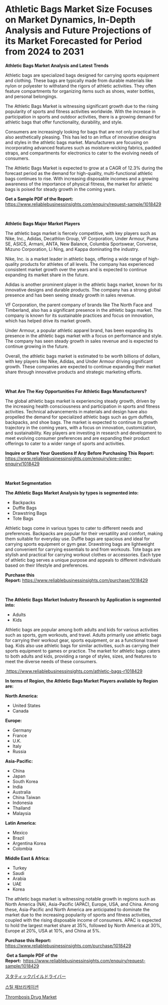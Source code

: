 <p><h1>Athletic Bags Market Size Focuses on Market Dynamics, In-Depth Analysis and Future Projections of its Market Forecasted for Period from 2024 to 2031</h1></p><p><strong>Athletic Bags Market Analysis and Latest Trends</strong></p>
<p><p>Athletic bags are specialized bags designed for carrying sports equipment and clothing. These bags are typically made from durable materials like nylon or polyester to withstand the rigors of athletic activities. They often feature compartments for organizing items such as shoes, water bottles, and personal belongings.</p><p>The Athletic Bags Market is witnessing significant growth due to the rising popularity of sports and fitness activities worldwide. With the increase in participation in sports and outdoor activities, there is a growing demand for athletic bags that offer functionality, durability, and style.</p><p>Consumers are increasingly looking for bags that are not only practical but also aesthetically pleasing. This has led to an influx of innovative designs and styles in the athletic bags market. Manufacturers are focusing on incorporating advanced features such as moisture-wicking fabrics, padded straps, and compartments for electronics to cater to the evolving needs of consumers.</p><p>The Athletic Bags Market is expected to grow at a CAGR of 12.3% during the forecast period as the demand for high-quality, multi-functional athletic bags continues to rise. With increasing disposable incomes and a growing awareness of the importance of physical fitness, the market for athletic bags is poised for steady growth in the coming years.</p></p>
<p><strong>Get a Sample PDF of the Report:&nbsp;</strong> <a href="https://www.reliablebusinessinsights.com/enquiry/request-sample/1018429">https://www.reliablebusinessinsights.com/enquiry/request-sample/1018429</a></p>
<p>&nbsp;</p>
<p><strong>Athletic Bags Major Market Players</strong></p>
<p><p>The athletic bags market is fiercely competitive, with key players such as Nike, Inc., Adidas, Decathlon Group, VF Corporation, Under Armour, Puma SE, ASICS, Armani, ANTA, New Balance, Columbia Sportswear, Converse, Mizuno Corporation, Li Ning, and Kappa dominating the industry.</p><p>Nike, Inc. is a market leader in athletic bags, offering a wide range of high-quality products for athletes of all levels. The company has experienced consistent market growth over the years and is expected to continue expanding its market share in the future.</p><p>Adidas is another prominent player in the athletic bags market, known for its innovative designs and durable products. The company has a strong global presence and has been seeing steady growth in sales revenue.</p><p>VF Corporation, the parent company of brands like The North Face and Timberland, also has a significant presence in the athletic bags market. The company is known for its sustainable practices and focus on innovation, which has helped drive its market growth.</p><p>Under Armour, a popular athletic apparel brand, has been expanding its presence in the athletic bags market with a focus on performance and style. The company has seen steady growth in sales revenue and is expected to continue growing in the future.</p><p>Overall, the athletic bags market is estimated to be worth billions of dollars, with key players like Nike, Adidas, and Under Armour driving significant growth. These companies are expected to continue expanding their market share through innovative products and strategic marketing efforts.</p></p>
<p>&nbsp;</p>
<p><strong>What Are The Key Opportunities For Athletic Bags Manufacturers?</strong></p>
<p><p>The global athletic bags market is experiencing steady growth, driven by the increasing health consciousness and participation in sports and fitness activities. Technical advancements in materials and design have also propelled the demand for specialized athletic bags such as gym duffels, backpacks, and shoe bags. The market is expected to continue its growth trajectory in the coming years, with a focus on innovation, customization, and sustainability. Key players are investing in research and development to meet evolving consumer preferences and are expanding their product offerings to cater to a wider range of sports and activities.</p></p>
<p><strong>Inquire or Share Your Questions If Any Before Purchasing This Report:</strong> <a href="https://www.reliablebusinessinsights.com/enquiry/pre-order-enquiry/1018429">https://www.reliablebusinessinsights.com/enquiry/pre-order-enquiry/1018429</a></p>
<p>&nbsp;</p>
<p><strong>Market Segmentation</strong></p>
<p><strong>The Athletic Bags Market Analysis by types is segmented into:</strong></p>
<p><ul><li>Backpacks</li><li>Duffle Bags</li><li>Drawstring Bags</li><li>Tote Bags</li></ul></p>
<p><p>Athletic bags come in various types to cater to different needs and preferences. Backpacks are popular for their versatility and comfort, making them suitable for everyday use. Duffle bags are spacious and ideal for carrying sports equipment or gym gear. Drawstring bags are lightweight and convenient for carrying essentials to and from workouts. Tote bags are stylish and practical for carrying workout clothes or accessories. Each type of athletic bag serves a unique purpose and appeals to different individuals based on their lifestyle and preferences.</p></p>
<p><strong>Purchase this Report:&nbsp;</strong><a href="https://www.reliablebusinessinsights.com/purchase/1018429">https://www.reliablebusinessinsights.com/purchase/1018429</a></p>
<p>&nbsp;</p>
<p><strong>The Athletic Bags Market Industry Research by Application is segmented into:</strong></p>
<p><ul><li>Adults</li><li>Kids</li></ul></p>
<p><p>Athletic bags are popular among both adults and kids for various activities such as sports, gym workouts, and travel. Adults primarily use athletic bags for carrying their workout gear, sports equipment, or as a functional travel bag. Kids also use athletic bags for similar activities, such as carrying their sports equipment to games or practice. The market for athletic bags caters to both adults and kids, providing a range of styles, sizes, and features to meet the diverse needs of these consumers.</p></p>
<p><a href="https://www.reliablebusinessinsights.com/athletic-bags-r1018429">&nbsp;https://www.reliablebusinessinsights.com/athletic-bags-r1018429</a></p>
<p><strong>In terms of Region, the Athletic Bags Market Players available by Region are:</strong></p>
<p>
    <p> <strong> North America: </strong>
        <ul>
            <li>United States</li>
            <li>Canada</li>
        </ul>
        </p> 
    <p> <strong> Europe: </strong>
        <ul>
            <li>Germany</li>
            <li>France</li>
            <li>U.K.</li>
            <li>Italy</li>
            <li>Russia</li>
        </ul>
        </p> 
    <p> <strong> Asia-Pacific: </strong>
        <ul>
            <li>China</li>
            <li>Japan</li>
            <li>South Korea</li>
            <li>India</li>
            <li>Australia</li>
            <li>China Taiwan</li>
            <li>Indonesia</li>
            <li>Thailand</li>
            <li>Malaysia</li>
        </ul>
        </p> 
    <p> <strong> Latin America: </strong>
        <ul>
            <li>Mexico</li>
            <li>Brazil</li>
            <li>Argentina Korea</li>
            <li>Colombia</li>
        </ul>
        </p> 
    <p> <strong> Middle East & Africa: </strong>
        <ul>
            <li>Turkey</li>
            <li>Saudi</li>
            <li>Arabia</li>
            <li>UAE</li>
            <li>Korea</li>
        </ul>
    </p>
    </p>
<p><p>The athletic bags market is witnessing notable growth in regions such as North America (NA), Asia-Pacific (APAC), Europe, USA, and China. Among these, Asia-Pacific and North America are anticipated to dominate the market due to the increasing popularity of sports and fitness activities, coupled with the rising disposable income of consumers. APAC is expected to hold the largest market share at 35%, followed by North America at 30%, Europe at 20%, USA at 10%, and China at 5%.</p></p>
<p><strong>Purchase this Report: </strong><a href="https://www.reliablebusinessinsights.com/purchase/1018429">https://www.reliablebusinessinsights.com/purchase/1018429</a></p>
<p>&nbsp;<strong>Get a Sample PDF of the Report:&nbsp;&nbsp;</strong><a href="https://www.reliablebusinessinsights.com/enquiry/request-sample/1018429">https://www.reliablebusinessinsights.com/enquiry/request-sample/1018429</a></p>
<p><strong></strong></p>
<p><p><a href="https://github.com/mohamedbakry57/Market-Research-Report-List-5/blob/main/43456926391.md">スタティックパイルドライバー</a></p><p><a href="https://github.com/laholand/Market-Research-Report-List-5/blob/main/881850011020.md">스틸 패브리케이션</a></p><p><a href="https://issuu.com/reportprime-2/docs/thrombosis-drug-market-size-2030.pptx">Thrombosis Drug Market</a></p></p>